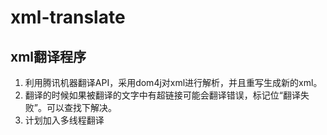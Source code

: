 # xml-translate

## xml翻译程序
1. 利用腾讯机器翻译API，采用dom4j对xml进行解析，并且重写生成新的xml。
2. 翻译的时候如果被翻译的文字中有超链接可能会翻译错误，标记位“翻译失败”。可以查找下解决。
3. 计划加入多线程翻译
